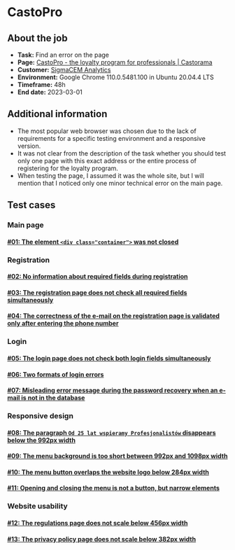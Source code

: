 # CastoPro

## About the job
- **Task:** Find an error on the page
- **Page:** [CastoPro - the loyalty program for professionals | Castorama](https://castopro.castorama.pl/pl/home)
- **Customer:** [SigmaCEM Analytics](https://sigmacem.com/)
- **Environment:** Google Chrome 110.0.5481.100 in Ubuntu 20.04.4 LTS
- **Timeframe:** 48h
- **End date:** 2023-03-01

## Additional information
- The most popular web browser was chosen due to the lack of requirements for a specific testing environment and a responsive version.
- It was not clear from the description of the task whether you should test only one page with this exact address or the entire process of registering for the loyalty program.
- When testing the page, I assumed it was the whole site, but I will mention that I noticed only one minor technical error on the main page.

## Test cases
### Main page
#### [#01: The element `<div class="container">` was not closed](01.md)

### Registration
#### [#02: No information about required fields during registration](02.md)

#### [#03: The registration page does not check all required fields simultaneously](03.md)

#### [#04: The correctness of the e-mail on the registration page is validated only after entering the phone number](04.md)

### Login
#### [#05: The login page does not check both login fields simultaneously](05.md)

#### [#06: Two formats of login errors](06.md)

#### [#07: Misleading error message during the password recovery when an e-mail is not in the database](07.md)

### Responsive design
#### [#08: The paragraph `Od 25 lat wspieramy Profesjonalistów` disappears below the 992px width](08.md)

#### [#09: The menu background is too short between 992px and 1098px width](09.md)

#### [#10: The menu button overlaps the website logo below 284px width](10.md)

#### [#11: Opening and closing the menu is not a button, but narrow elements](11.md)

### Website usability
#### [#12: The regulations page does not scale below 456px width](12.md)

#### [#13: The privacy policy page does not scale below 382px width](13.md)

